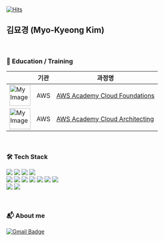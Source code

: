 
[![Hits](https://hits.seeyoufarm.com/api/count/incr/badge.svg?url=https%3A%2F%2Fgithub.com%2Fdata04190&count_bg=%2379C83D&title_bg=%23555555&icon=&icon_color=%23E7E7E7&title=hits&edge_flat=false)](https://hits.seeyoufarm.com)

## 김묘경 (Myo-Kyeong Kim)
<br>

### :book: Education / Training

| |기관| 과정명|
|------|---|---|
|<img src="https://user-images.githubusercontent.com/77683645/184191630-5ff08e1c-87a2-4abd-be7b-c90587637adf.png" alt="My Image" width="55">|AWS |<a href = "https://www.credly.com/badges/af95c9be-2729-4636-a009-9d5019a2a784/public_url">AWS Academy Cloud Foundations</a>|
|<img src="https://user-images.githubusercontent.com/77683645/184191630-5ff08e1c-87a2-4abd-be7b-c90587637adf.png" alt="My Image" width="55">|AWS |<a href = "https://www.credly.com/badges/af95c9be-2729-4636-a009-9d5019a2a784/public_url">AWS Academy Cloud Architecting</a>|

<br>

### 🛠 Tech Stack
<p>

<img src="https://img.shields.io/badge/amazonaws-232F3E?style=for-the-badge&logo=amazonaws&logoColor=white"> 
<img src="https://img.shields.io/badge/googlecloud-4285F4?style=for-the-badge&logo=googlecloud&logoColor=white"> 
<img src="https://img.shields.io/badge/linux-FCC624?style=for-the-badge&logo=linux&logoColor=black"> 
<img src="https://img.shields.io/badge/git-F05032?style=for-the-badge&logo=git&logoColor=white">
<br>
<img src="https://img.shields.io/badge/python-3776AB?style=for-the-badge&logo=python&logoColor=white">
<img src="https://img.shields.io/badge/c-A8B9CC?style=for-the-badge&logo=c&logoColor=white">
<img src="https://img.shields.io/badge/c++-00599C?style=for-the-badge&logo=c%2B%2B&logoColor=white">
<img src="https://img.shields.io/badge/java-007396?style=for-the-badge&logo=java&logoColor=white">
<img src="https://img.shields.io/badge/html5-E34F26?style=for-the-badge&logo=html5&logoColor=white">
<img src="https://img.shields.io/badge/css-1572B6?style=for-the-badge&logo=css3&logoColor=white">
<img src="https://img.shields.io/badge/javascript-F7DF1E?style=for-the-badge&logo=javascript&logoColor=black">
<br>
<img src="https://img.shields.io/badge/mysql-4479A1?style=for-the-badge&logo=mysql&logoColor=white">
<img src="https://img.shields.io/badge/mongoDB-47A248?style=for-the-badge&logo=MongoDB&logoColor=white">

</p>
<br>



### 📬 About me
[![Gmail Badge](https://img.shields.io/badge/-Gmail-d14836?style=round&logo=Gmail&logoColor=white&link=mailto:data04190@gmail.com)](mailto:data04190@gmail.com)

<!--
### 🚀 Interests
- Cloud Computing (AWS) 
- 
- 
--!>
